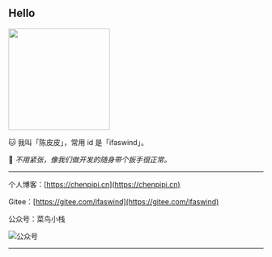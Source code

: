## Hello

<img src="https://image.chenpipi.cn/weixin/avatar.jpg" width="200" height="200">

🐱 我叫「陈皮皮」，常用 id 是「ifaswind」。

🔧 *不用紧张，像我们做开发的随身带个扳手很正常。*

---

个人博客：[https://chenpipi.cn](https://chenpipi.cn)

Gitee：[https://gitee.com/ifaswind](https://gitee.com/ifaswind)

公众号：菜鸟小栈

![公众号](https://image.chenpipi.cn/weixin/official-account.png)

---
